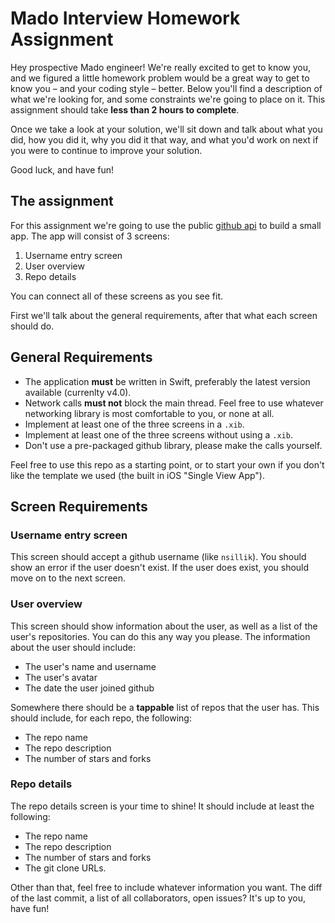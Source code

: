 # Mado Interview Homework Assignment

Hey prospective Mado engineer! We're really excited to get to know you, and we figured a
little homework problem would be a great way to get to know you – and your coding style – better.
Below you'll find a description of what we're looking for, and some constraints we're going to place
on it. This assignment should take **less than 2 hours to complete**.

Once we take a look at your solution, we'll sit down and talk about what you did, how you did it, why you did
it that way, and what you'd work on next if you were to continue to improve your solution.

Good luck, and have fun!

## The assignment

For this assignment we're going to use the public [github api](https://developer.github.com/v3/) to build a small
app. The app will consist of 3 screens:

1. Username entry screen
2. User overview
3. Repo details

You can connect all of these screens as you see fit.

First we'll talk about the general requirements, after that what each screen should do.

## General Requirements

- The application **must** be written in Swift, preferably the latest version available (currenlty v4.0).
- Network calls **must not** block the main thread. Feel free to use whatever networking library is most comfortable to you, or none at all.
- Implement at least one of the three screens in a `.xib`.
- Implement at least one of the three screens without using a `.xib`.
- Don't use a pre-packaged github library, please make the calls yourself.

Feel free to use this repo as a starting point, or to start your own if you don't like the template we used (the built in iOS "Single View App").

## Screen Requirements

### Username entry screen
This screen should accept a github username (like `nsillik`). You should show an error if the user doesn't
exist. If the user does exist, you should move on to the next screen.

### User overview
This screen should show information about the user, as well as a list of the user's repositories. You can do
this any way you please. The information about the user should include:

- The user's name and username
- The user's avatar
- The date the user joined github

Somewhere there should be a **tappable** list of repos that the user has. This should include, for each repo, the following:
- The repo name
- The repo description
- The number of stars and forks

### Repo details
The repo details screen is your time to shine! It should include at least the following:

- The repo name
- The repo description
- The number of stars and forks
- The git clone URLs.

Other than that, feel free to include whatever information you want. The diff of the last commit, a list
of all collaborators, open issues? It's up to you, have fun!
